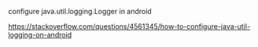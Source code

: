 configure java.util.logging.Logger in android

https://stackoverflow.com/questions/4561345/how-to-configure-java-util-logging-on-android